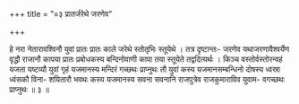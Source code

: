 +++
title = "०३ प्रातर्जरेथे जरणेव"

+++

हे नरा नेतारावश्विनौ युवां प्रातः प्रातः काले जरेथे स्तोतृभिः स्तूयेथे । तत्र दृष्टान्तः- जरणेव यथाजरणावैश्वर्येण वृद्धौ राजानौ कापया प्रातः प्रबोधकस्य बन्दिनोवाणी कापा तया स्तूयेते तद्वदित्यर्थः । किञ्च वस्तोर्वस्तोरन्वहं यजता यष्टव्यौ युवां गृहं यजमानस्य मन्दिरं गच्छथः प्राप्नुथः तौ युवां कस्य यजमानसम्बन्धिनो दोषस्य ध्वस्रा ध्वंसकौ विना- शयितारौ भवथः कस्य यजमानस्य सवना सवनानि राजपुत्रेव राजकुमाराविव युवाम- वगच्छथः प्राप्नुथः ॥ ३ ॥